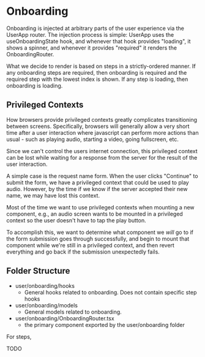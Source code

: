 # Onboarding

Onboarding is injected at arbitrary parts of the user experience via the UserApp router.
The injection process is simple: UserApp uses the useOnboardingState hook, and whenever
that hook provides "loading", it shows a spinner, and whenever it provides "required"
it renders the OnboardingRouter.

What we decide to render is based on steps in a strictly-ordered manner. If any
onboarding steps are required, then onboarding is required and the required step
with the lowest index is shown. If any step is loading, then onboarding is
loading.

## Privileged Contexts

How browsers provide privileged contexts greatly complicates transitioning between
screens. Specifically, browsers will generally allow a very short time after a
user interaction where javascript can perform more actions than usual - such as
playing audio, starting a video, going fullscreen, etc.

Since we can't control the users internet connection, this privileged context can
be lost while waiting for a response from the server for the result of the user
interaction.

A simple case is the request name form. When the user clicks "Continue" to submit
the form, we have a privileged context that could be used to play audio. However,
by the time if we know if the server accepted their new name, we may have lost
this context.

Most of the time we want to use privileged contexts when mounting a new component,
e.g., an audio screen wants to be mounted in a privileged context so the user
doesn't have to tap the play button.

To accomplish this, we want to determine what component we _will_ go to if the
form submission goes through successfully, and begin to mount that component while
we're still in a privileged context, and then revert everything and go back if the
submission unexpectedly fails.

## Folder Structure

- user/onboarding/hooks
  - General hooks related to onboarding. Does not contain specific step hooks
- user/onboarding/models
  - General models related to onboarding.
- user/onboarding/OnboardingRouter.tsx
  - the primary component exported by the user/onboarding folder

For steps,

TODO
